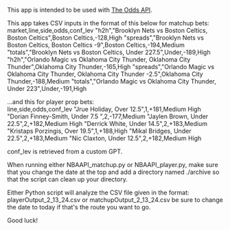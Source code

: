 This app is intended to be used with [The Odds API](https://the-odds-api.com/). 

This app takes CSV inputs in the format of this below for matchup bets:  
market,line,side,odds,conf_lev
"h2h","Brooklyn Nets vs Boston Celtics, Boston Celtics",Boston Celtics,-128,High
"spreads","Brooklyn Nets vs Boston Celtics, Boston Celtics -9",Boston Celtics,-194,Medium
"totals","Brooklyn Nets vs Boston Celtics, Under 227.5",Under,-189,High
"h2h","Orlando Magic vs Oklahoma City Thunder, Oklahoma City Thunder",Oklahoma City Thunder,-165,High
"spreads","Orlando Magic vs Oklahoma City Thunder, Oklahoma City Thunder -2.5",Oklahoma City Thunder,-188,Medium
"totals","Orlando Magic vs Oklahoma City Thunder, Under 223",Under,-191,High

...and this for player prop bets:  
line,side,odds,conf_lev
"Jrue Holiday, Over 12.5",1,+181,Medium High
"Dorian Finney-Smith, Under 7.5 ",2,-177,Medium
"Jaylen Brown, Under 22.5",2,+182,Medium High
"Derrick White, Under 14.5",2,+183,Medium
"Kristaps Porzingis, Over 19.5",1,+188,High
"Mikal Bridges, Under 22.5",2,+183,Medium
"Nic Claxton, Under 12.5",2,+182,Medium High

conf_lev is retrieved from a custom GPT.

When running either NBAAPI_matchup.py or NBAAPI_player.py, make sure that you change the date at the top and add a directory named ./archive so that the script can clean up your directory. 

Either Python script will analyze the CSV file given in the format: playerOutput_2_13_24.csv or matchupOutput_2_13_24.csv be sure to change the date to today if that's the route you want to go.

Good luck!
